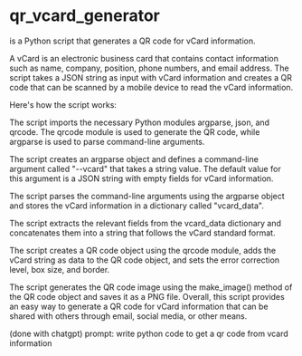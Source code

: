 # qr_vcard_generator

is a Python script that generates a QR code for vCard information.

A vCard is an electronic business card that contains contact information such as name, company, position, phone numbers, and email address. The script takes a JSON string as input with vCard information and creates a QR code that can be scanned by a mobile device to read the vCard information.

Here's how the script works:

The script imports the necessary Python modules argparse, json, and qrcode. The qrcode module is used to generate the QR code, while argparse is used to parse command-line arguments.

The script creates an argparse object and defines a command-line argument called "--vcard" that takes a string value. The default value for this argument is a JSON string with empty fields for vCard information.

The script parses the command-line arguments using the argparse object and stores the vCard information in a dictionary called "vcard_data".

The script extracts the relevant fields from the vcard_data dictionary and concatenates them into a string that follows the vCard standard format.

The script creates a QR code object using the qrcode module, adds the vCard string as data to the QR code object, and sets the error correction level, box size, and border.

The script generates the QR code image using the make_image() method of the QR code object and saves it as a PNG file.
Overall, this script provides an easy way to generate a QR code for vCard information that can be shared with others through email, social media, or other means.

(done with chatgpt)
prompt: write python code to get a qr code from vcard information
